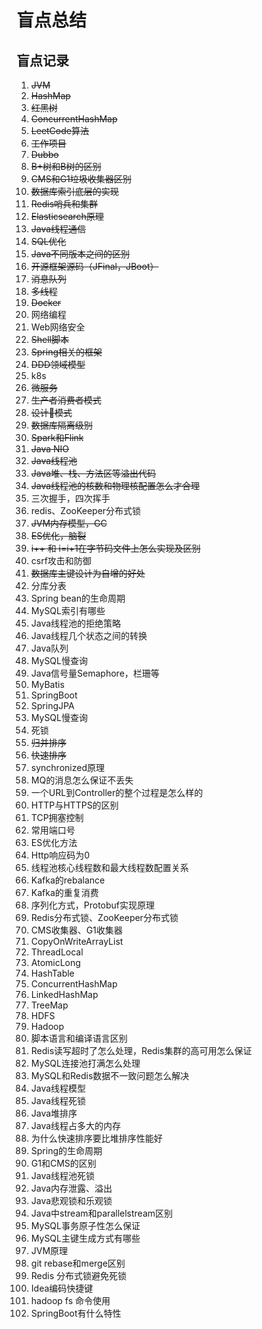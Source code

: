# 盲点总结

## 盲点记录
1. ~~JVM~~
2. ~~HashMap~~
3. ~~红黑树~~
4. ~~ConcurrentHashMap~~
5. ~~LeetCode算法~~
6. ~~工作项目~~
7. ~~Dubbo~~
8. ~~B+树和B树的区别~~
9. ~~CMS和G1垃圾收集器区别~~
10. ~~数据库索引底层的实现~~
11. ~~Redis哨兵和集群~~
12. ~~Elasticsearch原理~~
13. ~~Java线程通信~~
14. ~~SQL优化~~
15. ~~Java不同版本之间的区别~~
16. ~~开源框架源码（JFinal，JBoot）~~
17. ~~消息队列~~
18. ~~多线程~~
19. ~~Docker~~
20. 网络编程
21. Web网络安全
22. ~~Shell脚本~~
23. ~~Spring相关的框架~~
24. ~~DDD领域模型~~
25. k8s
26. ~~微服务~~
27. ~~生产者消费者模式~~
28. ~~设计模式~~
29. ~~数据库隔离级别~~
30. ~~Spark和Flink~~
31. ~~Java NIO~~
32. ~~Java线程池~~
33. ~~Java堆、栈、方法区等溢出代码~~
34. ~~Java线程池的核数和物理核配置怎么才合理~~
35. 三次握手，四次挥手
36. redis、ZooKeeper分布式锁
37. ~~JVM内存模型，GC~~
38. ~~ES优化，脑裂~~
39. ~~i++ 和 i=i+1在字节码文件上怎么实现及区别~~
40. csrf攻击和防御
41. ~~数据库主键设计为自增的好处~~
42. 分库分表
43. Spring bean的生命周期
44. MySQL索引有哪些
45. Java线程池的拒绝策略
46. Java线程几个状态之间的转换
47. Java队列
48. MySQL慢查询
49. Java信号量Semaphore，栏珊等
50. MyBatis
51. SpringBoot  
52. SpringJPA  
53. MySQL慢查询
54. 死锁
55. ~~归并排序~~
56. ~~快速排序~~
57. synchronized原理
58. MQ的消息怎么保证不丢失
59. 一个URL到Controller的整个过程是怎么样的
60. HTTP与HTTPS的区别
61. TCP拥塞控制
62. 常用端口号
63. ES优化方法
64. Http响应码为0
65. 线程池核心线程数和最大线程数配置关系
66. Kafka的rebalance
67. Kafka的重复消费
68. 序列化方式，Protobuf实现原理
69. Redis分布式锁、ZooKeeper分布式锁
70. CMS收集器、G1收集器
71. CopyOnWriteArrayList
72. ThreadLocal
73. AtomicLong
74. HashTable
75. ConcurrentHashMap
76. LinkedHashMap
77. TreeMap
78. HDFS
79. Hadoop
80. 脚本语言和编译语言区别
81. Redis读写超时了怎么处理，Redis集群的高可用怎么保证
82. MySQL连接池打满怎么处理
83. MySQL和Redis数据不一致问题怎么解决
84. Java线程模型
85. Java线程死锁
86. Java堆排序
87. Java线程占多大的内存
88. 为什么快速排序要比堆排序性能好
89. Spring的生命周期
90. G1和CMS的区别
91. Java线程池死锁
92. Java内存泄露、溢出
93. Java悲观锁和乐观锁
94. Java中stream和parallelstream区别
95. MySQL事务原子性怎么保证
96. MySQL主键生成方式有哪些
96. JVM原理
97. git rebase和merge区别
98. Redis 分布式锁避免死锁
99. Idea编码快捷键
100. hadoop fs 命令使用
101. SpringBoot有什么特性







  
















